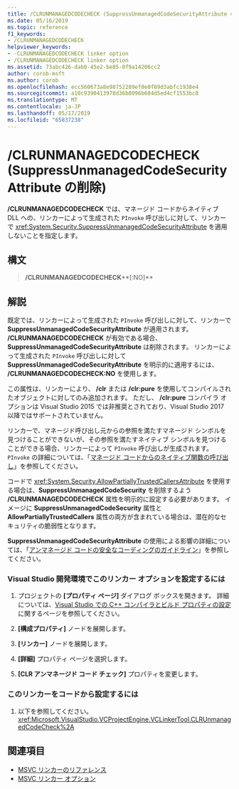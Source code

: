 ```yaml
---
title: /CLRUNMANAGEDCODECHECK (SuppressUnmanagedCodeSecurityAttribute の削除)
ms.date: 05/16/2019
ms.topic: reference
f1_keywords:
- /CLRUNMANAGEDCODECHECK
helpviewer_keywords:
- -CLRUNMANAGEDCODECHECK linker option
- /CLRUNMANAGEDCODECHECK linker option
ms.assetid: 73abc426-dab0-45e2-be85-0f9a14206cc2
author: corob-msft
ms.author: corob
ms.openlocfilehash: ecc560673a8e98752289ef0e0f89d3abfc1938e4
ms.sourcegitcommit: a10c9390413978d36b8096b684d5ed4cf1553bc8
ms.translationtype: MT
ms.contentlocale: ja-JP
ms.lasthandoff: 05/17/2019
ms.locfileid: "65837238"
---
```

# <a name="clrunmanagedcodecheck-remove-suppressunmanagedcodesecurityattribute"></a>/CLRUNMANAGEDCODECHECK (SuppressUnmanagedCodeSecurityAttribute の削除)

**/CLRUNMANAGEDCODECHECK** では、マネージド コードからネイティブ DLL への、リンカーによって生成された `PInvoke` 呼び出しに対して、リンカーで <xref:System.Security.SuppressUnmanagedCodeSecurityAttribute> を適用しないことを指定します。

## <a name="syntax"></a>構文

> **/CLRUNMANAGEDCODECHECK****[:NO]**

## <a name="remarks"></a>解説

既定では、リンカーによって生成された `PInvoke` 呼び出しに対して、リンカーで **SuppressUnmanagedCodeSecurityAttribute** が適用されます。 **/CLRUNMANAGEDCODECHECK** が有効である場合、**SuppressUnmanagedCodeSecurityAttribute** は削除されます。 リンカーによって生成された `PInvoke` 呼び出しに対して **SuppressUnmanagedCodeSecurityAttribute** を明示的に適用するには、 **/CLRUNMANAGEDCODECHECK:NO** を使用します。

この属性は、リンカーにより、 **/clr** または **/clr:pure** を使用してコンパイルされたオブジェクトに対してのみ追加されます。 ただし、 **/clr:pure** コンパイラ オプションは Visual Studio 2015 では非推奨とされており、Visual Studio 2017 以降ではサポートされていません。

リンカーで、マネージド呼び出し元からの参照を満たすマネージド シンボルを見つけることができないが、その参照を満たすネイティブ シンボルを見つけることができる場合、リンカーによって `PInvoke` 呼び出しが生成されます。 `PInvoke` の詳細については、「[マネージド コードからのネイティブ関数の呼び出し](../../dotnet/calling-native-functions-from-managed-code.md)」を参照してください。

コードで <xref:System.Security.AllowPartiallyTrustedCallersAttribute> を使用する場合は、**SuppressUnmanagedCodeSecurity** を削除するよう **/CLRUNMANAGEDCODECHECK** 属性を明示的に設定する必要があります。 イメージに **SuppressUnmanagedCodeSecurity** 属性と **AllowPartiallyTrustedCallers** 属性の両方が含まれている場合は、潜在的なセキュリティの脆弱性となります。

**SuppressUnmanagedCodeSecurityAttribute** の使用による影響の詳細については、「[アンマネージド コードの安全なコーディングのガイドライン](/dotnet/framework/security/secure-coding-guidelines-for-unmanaged-code)」を参照してください。

### <a name="to-set-this-linker-option-in-the-visual-studio-development-environment"></a>Visual Studio 開発環境でこのリンカー オプションを設定するには

1. プロジェクトの **[プロパティ ページ]** ダイアログ ボックスを開きます。 詳細については、[Visual Studio での C++ コンパイラとビルド プロパティの設定](../working-with-project-properties.md)に関するページを参照してください。

1. **[構成プロパティ]** ノードを展開します。

1. **[リンカー]** ノードを展開します。

1. **[詳細]** プロパティ ページを選択します。

1. **[CLR アンマネージド コード チェック]** プロパティを変更します。

### <a name="to-set-this-linker-option-programmatically"></a>このリンカーをコードから設定するには

1. 以下を参照してください。<xref:Microsoft.VisualStudio.VCProjectEngine.VCLinkerTool.CLRUnmanagedCodeCheck%2A>

## <a name="see-also"></a>関連項目

- [MSVC リンカーのリファレンス](linking.md)
- [MSVC リンカー オプション](linker-options.md)
